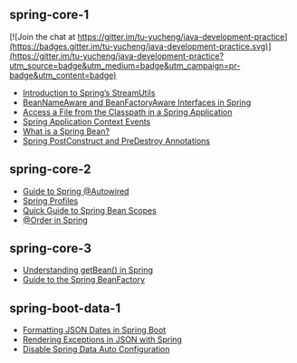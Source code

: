## spring-core-1

[![Join the chat at https://gitter.im/tu-yucheng/java-development-practice](https://badges.gitter.im/tu-yucheng/java-development-practice.svg)](https://gitter.im/tu-yucheng/java-development-practice?utm_source=badge&utm_medium=badge&utm_campaign=pr-badge&utm_content=badge)

- [Introduction to Spring’s StreamUtils](spring-modules/spring-core-1/docs/Spring_StreamUtils.md)
- [BeanNameAware and BeanFactoryAware Interfaces in Spring](spring-modules/spring-core-1/docs/Spring_Aware_Interface.md)
- [Access a File from the Classpath in a Spring Application](spring-modules/spring-core-1/docs/Spring_Classpath_FileAccess.md)
- [Spring Application Context Events](spring-modules/spring-core-1/docs/Spring_Context_Event.md)
- [What is a Spring Bean?](spring-modules/spring-core-1/docs/Spring_Bean.md)
- [Spring PostConstruct and PreDestroy Annotations](spring-modules/spring-core-1/docs/Spring_PostConstruct_Predestroy.md)

## spring-core-2

- [Guide to Spring @Autowired](spring-modules/spring-core-2/docs/Spring_@Autowired.md)
- [Spring Profiles](spring-modules/spring-core-2/docs/Spring_Profile.md)
- [Quick Guide to Spring Bean Scopes](spring-modules/spring-core-2/docs/Spring_Bean_Scope.md)
- [@Order in Spring](spring-modules/spring-core-2/docs/Spring_@Order.md)

## spring-core-3

- [Understanding getBean() in Spring](spring-modules/spring-core-3/docs/Spring_getBean().md)
- [Guide to the Spring BeanFactory](spring-modules/spring-core-3/docs/Spring_BeanFactory.md)

## spring-boot-data-1

- [Formatting JSON Dates in Spring Boot](spring-boot-modules/spring-boot-data-1/docs/SpringBoot_Format_Json.md)
- [Rendering Exceptions in JSON with Spring](spring-boot-modules/spring-boot-data-1/docs/SpringBoot_Exception_Json.md)
- [Disable Spring Data Auto Configuration](spring-boot-modules/spring-boot-data-1/docs/SpringBoot_DisableAutoConfig.md)